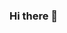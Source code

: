 ### Hi there 👋

<!--
**eckernas/eckernas** is a ✨ _special_ ✨ repository because its `README.md` (this file) appears on your GitHub profile.

My name is Anna!

I am interested in 3D modelling and animation ✨
-->
